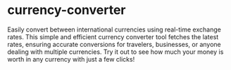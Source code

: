 # currency-converter
Easily convert between international currencies using real-time exchange rates. This simple and efficient currency converter tool fetches the latest rates, ensuring accurate conversions for travelers, businesses, or anyone dealing with multiple currencies. Try it out to see how much your money is worth in any currency with just a few clicks!
